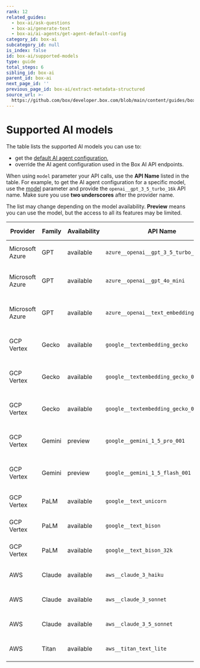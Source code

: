 ```yaml
---
rank: 12
related_guides:
  - box-ai/ask-questions
  - box-ai/generate-text
  - box-ai/ai-agents/get-agent-default-config
category_id: box-ai
subcategory_id: null
is_index: false
id: box-ai/supported-models
type: guide
total_steps: 6
sibling_id: box-ai
parent_id: box-ai
next_page_id: ''
previous_page_id: box-ai/extract-metadata-structured
source_url: >-
  https://github.com/box/developer.box.com/blob/main/content/guides/box-ai/supported-models.md
---
```

# Supported AI models

The table lists the supported AI models you can use to:

- get the [default AI agent configuration][agent],
- override the AI agent configuration used in the Box AI API endpoints.

When using `model` parameter your API calls, use the **API Name** listed in the table.
For example, to get the AI agent configuration for a specific model, use the [model][ai-model] parameter and provide the `openai__gpt_3_5_turbo_16k` API name.
Make sure you use **two underscores** after the provider name.

<Message type='notice'>

The list may change depending on the model availability.
**Preview** means you can use the model, but the access to all its features
may be limited.

</Message>

| Provider        | Family |Availability| API Name                                | External documentation                                                  | Capability |
| --------------- | ------ |-----| --------------------------------------- | ----------------------------------------------------------------------- | ---------- |
| Microsoft Azure | GPT    |available| `azure__openai__gpt_3_5_turbo_16k`      | [Azure OpenAI GPT-3.5 model documentation][azure-ai-model-gpt35]              | Chat       |
| Microsoft Azure | GPT    |available| `azure__openai__gpt_4o_mini`      | [Azure OpenAI GPT-4o-mini model documentation][azure-ai-model-gpt40]              | Chat       |
| Microsoft Azure | GPT    |available| `azure__openai__text_embedding_ada_002` | [Azure OpenAI embeddings models documentation][azure-ai-embeddings]     | Embeddings |
| GCP Vertex      | Gecko  | available |`google__textembedding_gecko`           | [Google Vertex AI embeddings models documentation][vertex-ai-model]     | Embeddings |
| GCP Vertex      | Gecko  | available |`google__textembedding_gecko_002`       | [Google Vertex AI embeddings model documentation][vertex-ai-model]      | Embeddings |
| GCP Vertex      | Gecko  | available|`google__textembedding_gecko_003`       | [Google Vertex AI embeddings model documentation][vertex-ai-model]      | Embeddings |
| GCP Vertex      | Gemini |preview| `google__gemini_1_5_pro_001`            | [Google Vertex AI Gemini models documentation][vertex-ai-gemini-models] | Chat       |
| GCP Vertex      | Gemini | preview |`google__gemini_1_5_flash_001`          | [Google Vertex AI Gemini models documentation][vertex-ai-gemini-models] | Chat       |
| GCP Vertex      | PaLM   | available |`google__text_unicorn`                  | [Google PaLM 2 for Text model documentation][vertex-text-models]        | Chat       |
| GCP Vertex      | PaLM   | available |`google__text_bison`                    | [Google PaLM 2 for Text model documentation][vertex-text-models]        | Chat       |
| GCP Vertex      | PaLM   |available| `google__text_bison_32k`                | [Google PaLM 2 for Text model documentation][vertex-text-models]        | Chat       |
| AWS          | Claude    |available | `aws__claude_3_haiku`        | [Amazon Claude model documentation][aws-claude]       | Chat |
| AWS          | Claude    |available | `aws__claude_3_sonnet`        | [Amazon Claude model documentation][aws-claude]       | Chat |
| AWS          | Claude    |available | `aws__claude_3_5_sonnet`        | [Amazon Claude model documentation][aws-claude]       | Chat |
| AWS          | Titan    |available | `aws__titan_text_lite`        | [Amazon Titan model documentation][aws-titan]       | Chat |

[ask]: e://post_ai_ask
[text-gen]: e://post_ai_text_gen
[agent]: e://get_ai_agent_default
[openai-gpt-3-5-model]: https://platform.openai.com/docs/models/gpt-3-5-turbo
[azure-ai-model-gpt35]: https://learn.microsoft.com/en-us/azure/ai-services/openai/concepts/models#gpt-35
[azure-ai-model-gpt40]: https://learn.microsoft.com/en-us/azure/ai-services/openai/concepts/models#gpt-4o-and-gpt-4-turbo
[vertex-ai-model]: https://cloud.google.com/vertex-ai/generative-ai/docs/learn/models#models
[vertex-ai-gemini-models]: https://cloud.google.com/vertex-ai/generative-ai/docs/learn/models#gemini-models
[vertex-text-models]: https://cloud.google.com/vertex-ai/generative-ai/docs/model-reference/text
[openai-gpt-4-models]: https://platform.openai.com/docs/models/gpt-4-and-gpt-4-turbo
[azure-ai-embeddings]: https://learn.microsoft.com/en-us/azure/ai-services/openai/concepts/models#embeddings
[openai-embeddings]: https://platform.openai.com/docs/models/embeddings
[ai-model]: e://get-ai-agent-default#param-model
[aws-claude]: https://aws.amazon.com/bedrock/claude/
[aws-titan]: https://aws.amazon.com/bedrock/titan/